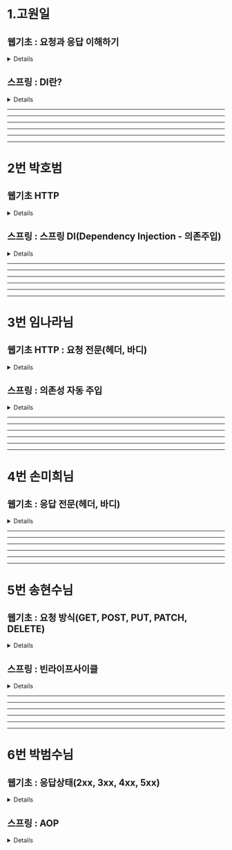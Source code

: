 # 1.고원일

## 웹기초 : 요청과 응답 이해하기
<details>
둘다 내장 객체의 종류 : 내장객체는 별도의 객체 생성 없이 각 내장 객체의 메서드를 사용할 수 있음 메이븐 레파지토리 API 문서가 이에 해당

요청은 request : 클라이언트의 요청 정보를 저장하는 역할, 웹 브라우저가 웹 서버에 웹 페이지를 달라고 하는 것

응답은 response : 클라이언트의 요청에 대한 응답 정보를 저장하는 역할, 웹 브라우저가 요청한 웹 페이지를 웹 브라우저에 제공하는 것

요청(request )은 JSP에서 가장 많이 사용됨 클라이언트가 전송한 요청 정보를 담고 있음

	<li>데이터 정송 방식 : <%=request.getMethod() %></li>
	<li>URL : <%=request.getRequestURL() %></li>
	<li>프로토콜 : <%=request.getProtocol() %></li>
	<li>서버이름 : <%=request.getServerName() %></li>
	<li>포트번호 : <%=request.getServerPort() %></li>
	<li>클라이언트 IP : <%=request.getRemoteAddr() %></li>
	<li>쿼리스트링 : <%=request.getQueryString() %></li>
	<li>파마미터 : <%=request.getParameter("eng") %></li>
	<li>파마미터 : <%=request.getParameter("han") %></li>
​
응답(response)는 요청에 의한 매개변수를 얻어와 내용을 처리하고 응답하는 역할 만약 클라이언트가 아이디와 비밀번호를 입력하여 정보를 받아 정보 일치 여부에 따른 뷰(JSP)로 이동하여 클라이언트에게 정보를 전달 또는 클라이언트의 정보를 저장하는 역할이라 보면된다.


	
	<% String id = request.getParameter("id");
	String pw = request.getParameter("pw");

     if("momo".equals(id) && "1234".equals(pw)){
	response.sendRedirect	("Welcome.jsp?id" + request.getParameter("id"));
​</details>
## 스프링 : DI란?
<details>
DI (Dependency 의존 Injection 주입)
이 단어를 이해하기 위해 의존을 먼저 이해해야한다.

쉽게 말해 꼬꼬무라고 이해하면 될 듯함. 

학원이 있으면 학원의 직원이 있고 그 직원과 강사 그리고 학생과 연결되어 있는 것 처럼 학원이라는 큰 컨테이너 안에 객체가 있고 서로 의존하고 있다고 생각하면 될 것 같음.

@Autowired 어노테이션을 이용해서 의존성을 주입함.

DI를 통해 의존성을 외부에서 주입하여 다형성을 이용하여 유연하게 객체들을 사용할 수 있음 또한 코드의 결합도를 낮추어 유연하게 변경이 가능하게 만들어줌 

하나의 코드를 보면
```
public class MemberRegisterService { 
//의존 객체를 직접 생성
private MemberDao memberDao = new MemberDao();
//의존하는 MemberDao의 객체도 함께 생성
MemberRegisterService svc = new MemberRegisterService();
```
위 코드는 클래스 내부에 직접 의존하는 객체를 생성해서 사용하려고 new를 써서 의존하는 클래스를 불러오는 코드이다.

이는 생성은 쉽지만 유지보수 측면에서 문제점을 유발한다.

이를 위해 DI를 사용하여 객체를 직접 생성하는 대신 의존 객체를 전달 받는 방식으로 사용한다.

아래의  DI 코드를 보면 직접 객체를 생성하지 않고 생성자를 통해서 의존 객체를 전달 받는다.

즉 MemberRegisterService가 MemberDao 의 객체를 주입 받은 것.

```
2.
public MemberRegisterService(MemberDao memberDao){
	this.memberDao = memberDao;
}
```

Di는 변경의 유연함 때문에 사용한다. 만약 이미 만들어진 MemberDao의 객체 정보에 기능을 제공하는 changeMemberDao 클래스를 하나 더 만들어야 한다고 가정해보자.

```
3.
public class changeMemberDao extends MemberDao{
}
```

MemberDao 의 정보를 changeMemberDao 가 상속 받고 new 를 써서 만든 1번 코드 MemberDao  객체와 관련된 클래스 하나하나의 소스를 changeMemberDao  다 바꿔줘야한다. 

그게 수량이 많다면 변경에 있어서 유연함이 없다고 하는 것이다.  

하지만 DI를 사용하면 한번만 변경하면 끝
```
2번과 같이 MemberRegisterService안에 MemberDao를 주입
객체 생성
MemberDao memberDao = new MemberDao();
MemberRegisterService regSvc = new MemberRegisterService(memberDao);
3번 코드에 다형성을 이용한 객체 생성 코드를 한번만 변경하면 사용가능
MemberDao memberDao = new changeMemberDao ();
MemberRegisterService regSvc = new MemberRegisterService(memberDao);
```

DI의 실제 객체는 main 메서드에 생성하는데 이 방법 보다는 객체를 생성하고 의존 객체를 주입해주는 클래스를 따로 작성하는 것이 좋다.

즉 의존성 전용 클래스를 만드는 것. 레고의 조립 클래스 느낌으로 프로팰러, 바퀴, 몸통을 연결해주는 느낌으로. 
```
public class Lego
private MemberDao memberDao;
private MemberRegisterService regSvc;

public Lego(){
memberDao = new MemberDao();
regSvc = new MemberRegisterService(memberDao);

여기서 만약 changeMemberDao 를 써야한다면

public Lego(){
memberDao = new changeMemberDao ();
regSvc = new MemberRegisterService(memberDao);
```


참고사항: 그래들의 의존성도 찾아보니 지정된 의존들의 프로그램을 가져오는 건 맞지만 DI의 패턴과는 다른 점이 있음, DI는 객체 간의 의존성을 런타임에 주입하는 것이지만 그래들의 디펜던시스는 빌드 타임에 필요한 라이브러리를 제공해줌.

즉 서로의 의존성 목적이 다르다고 볼 수 있다.
한마디로 그래들이나 메이븐은 빌드타임의 의존 라이브러리를 받는 목적으로 DI 패턴을 사용하진 않는다.

DI 패턴은 주로 생성자 주입, 세터 주입, 인터페이스 주입 등을 통해 의존성을 주입하는데, 스프링 프레임워크에서는 이를 구현하기 위해 @Autowired 어노테이션을 제공한다
</details>
<hr>
<hr>
<hr>
<hr>
<hr>
<hr>

# 2번 박호범


## 웹기초 HTTP

<details>

HyperText Transfer Protocol 간단하게 말해서 HTML의 내용물(자원)을 담는 상자 내용물은 크게 요청/응답 줄, 헤더, 몸체 세 개의 영역이 있다.

요청 규칙: 브라우저가 서버에 HTML 을 요청할때
헤더 : 서버가 응답을 생성하는데 참조 할 수 있는 정보를 전송 ( 브라우저 종류나 언어 )
몸체 : 정보를 전송해야할 때 사용 ( 파일 업로드 )

응답 규칙: 서버가 브라우저에 HTML 을 전송할때
헤더 : 응답에 대한 정보를 전송 ( 응답의 몸체 데이터와 길이 등)
몸체 : 웹 브라우저가 요청한 자원의 내용 ( HTML 문서나 이미지 파일 데이터 ) 
</details>



## 스프링 : 스프링 DI(Dependency Injection - 의존주입)

<details>
</details>


<hr>
<hr>
<hr>
<hr>
<hr>
<hr>



# 3번 임나라님

## 웹기초 HTTP : 요청 전문(헤더, 바디)
<details>

헤더는 요청 또는 응답에 대한 정보를 가지고 있는 곳이고 바디는 서버와 클라이언트 간에 주고받을 실제 데이터를 담아두는 공간입니다.

**일반 헤더(General header)** :
요청 응답에 모두 적용 가능한 헤더이다.
메시지, 연결 관리 (Connection Management), 캐싱 정책 등을 제공한다.

**요청 헤더(Request header)** :
클라이언트가 서버에 요청할 때 이용되는 헤더이다.
클라이언트가 사용하는 언어정보 (languages), 유저 에이전트 (user agent) 와 받아들이는 미디어 타입에 대한 정보 (content-type) 등이 포함되어 있다.

**대표적 요청 헤더에는**
> **Host :** 요청하려는 서버 호스트 이름과 포트번호
>
> **User-Agent** : 클라이언트 프로그램 정보 ex) Mozilla/4.0, Windows NT5.1
>
> **Referer** : 현재 페이지로 연결되는 링크가 있던 이전 웹 페이지의 주소
>
> **Accept** : 클라이언트가 처리 가능한 MIME Type 종류 나열
>
> **Accept-Language** : 클라이언트가 지원가능한 언어 나열
>
> **Cookie :** 쿠기 값 key-value로 표현된다. Set-Cookie 헤더와 함께 서버로부터 이전에 전송됐던 저장된 HTTP 쿠키를 포함

Body (본문)
- POST, PUT 요청과 같이 **요청과 함께 전달되는 데이터**를 포함한다.
  - 요청과 함께 전달되는 데이터가 없을 경우 Body가 없을 수도 있다.

<!--
헤더: 호스트의 이름 또는 IP주소, 브라우저의 종류, 쿠키 정보 개발자도구 페이지에 가면 정보가 나와있음
헤더(header) : 사용자 요청 정보
    - 요청 URL, 
    - 요청 PATH,  
    - 요청 브라우저 설정(언어-Accept-Language, 브라우저 종류 - user-agent),  
    - 요청 쪽 IP, 
    - 요청 방식(GET, POST), 
    - 쿠키
바디(body)
     - 요청 쪽 전송 데이터 (POST)
     - 요청 헤더 Content-Type application/x-www-form-urlencoded;
     -요청 바디 : 키=값&키=값
              값 → URL 인코딩(16진수로 전환)
     -요청 헤더: Content-Type: application/json
     -요청 바디: { “키”: “값”, “키”: “값” }
     -->

</details>


## 스프링 : 의존성 자동 주입
<details>
의존 대상을 설정 코드에서 직접 주입하기 않고 스프링이 자동으로 의존하는 빈 객체를 주입해주는 기능도 있다. 이를 자동 주입이라 한다.

스프링에서 의존 자동 주입을 설정하려면 @Autowired 애노테이션이나 @Resource 애노테이션을 사용하면 된다. 스프링에서는 주로 **@Autowired**를 많이 사용한다.

**@Autowired 애노테이션을 이용한 의존 자동 주입**
자동 주입 기능을 사용하면 스프링이 알아서 의존 객체를 찾아서 주입한다.

자동 주입 기능을 사용하는 방법은 의존을 주입할 대상에 @Autowired 애노테이션을 붙이기만 하면 된다.

@Autowired 애노테이션을 **필드**나 **Setter 메서드**에 붙이면 스프링은 타입이 일치하는 빈 객체를 찾아서 주입한다.

---

### 일치하는 빈이 없는 경우
@Autowired 애노테이션을 적용한 대상에 일치하는 빈이 없으면 UnsatisfiedDependencyException이 발생한다.

### @Autowired 애노테이션을 붙인 주입 대상에 일치하는 빈이 두 개 이상인 경우
@Qualifier는 추가 구분자를 넣어주는 방식이다.
-   빈 등록과 주입시 파라미터에 Qaulifier 이름을 추가하여 검색을 시도한다.

@Primary는 동일 타입 빈이 매칭되면 해당 빈을 우선 주입하라는 뜻이다.

@Primary와 @Qualifier가 겹치면 @Qualifier가 우선순위를 가져간다.

</details>

<hr>
<hr>
<hr>
<hr>
<hr>
<hr>

# 4번 손미희님


## 웹기초 : 응답 전문(헤더, 바디)
<details>
헤더: 클라이언트에게 보내는 응답에 대한 부가적인 정보 키와 쌍으로 이루어져 있으며 정보를 제공 함 아이디 비번을 입력하면 이것을 처리함(?)
헤더(header) ; 
      - 응답 데이터에 대한 정보
           예) content-type : 응답 body 데이터 종류 (text/html), application/json, image/png…)
       - 응답 서버 정보…
      - 서버쪽 → 브라우저 쪽 명령
            Location : 주소 → 브라우저 주소 이동
            Set-Cookie : 키 = 값; 키 =값 → 브라우저 쿠키 저장소 저장
            content-Disposition: attachment=  “파일명” : → 출력을 파일로 변경 : 다운로드
            Refresh: 초→ 초 주기마다 브라우저를 새로고침
       - 응답 상태 코드 오류 번호 200~500번대
바디(body) : 응답 데이터 .
스프링 : 컴포넌트 스캔
</details>

<hr>
<hr>
<hr>
<hr>
<hr>
<hr>

# 5번 송현수님
## 웹기초 : 요청 방식(GET, POST, PUT, PATCH, DELETE)
<details>
GET : URL에 파라미터를 붙여서 전송 즉, (?)쿼리스트링 문자열을 포함해서 요청 그래서 폼을 사용하지 않고 주소창에 입력만 해도 파마미터로 전송하여 결과가 웹 페이지에 출력된다 파라미터 길이에 제한이 있을 수 있다.

GET: 서버 자원 조회,  서버 자원을 가져오고자 할 때 사용합니다. 요청의 본문에 데이터를 넣지 않습니다. 데이터를 서버로 보내야 한다면 쿼리스트링을 사용합니다.
POST: 데이터 변화 서버에 자원을 새로 등록 할 때 사용 요청의 본문에 새로 등록할 데이터를 넣어 보냄
PUT : 데이터 치환. 서버 자원을 요청에 들어 있는 자원 치환 할 때 사용 요청 본문 치환할 데이터 넣어 보냄
PATCH : 부분 수정. 서버 자원의 일부만 수정하고자 할 때 사용. 요청 본문 일부 수정할 데이터 넣어 보냄
DELETE : 서버의 자원을 삭제하고자 할 때 사용합니다. 요청의 본문에 데이터를 넣지 않습니다.
OPTIONS : 요청을 하기 전에 통신 옵션을 설명하기 위해 사용합니다.
</details>

## 스프링 : 빈라이프사이클
<details>
</details>

<hr>
<hr>
<hr>
<hr>
<hr>
<hr>


# 6번 박범수님


## 웹기초 : 응답상태(2xx, 3xx, 4xx, 5xx)
<details>
2XX : 성공을 알리는 상태코드 입니다. 
          200(성공), 
          201(작성됨)이 많이 사용됩니다.
3XX : 리다이렉션(다른 페이지로 이동)을 알리는 상태 코드 입니다. 어떤 주소를 입력했는데 다른 주소의 페이지로 넘어갈 때 이 코드가 사용됩니다. 
          301(영구이동), 
          302(임시 이동) 
          304(수정되지 않음)는 요청의 응답으로 캐시를 사용했다는 뜻 입니다.
4XX : 요청 오류를 나타냅니다. 요청 자체에 오류가 있을 때 표시됩니다. 
          400(잘못된 요청), 
          401(권한없음), 
          403(금지됨), 
          404(찾을 수 없음), 
          405(메서드 처리 불가 Method Not Allowed)가 있습니다.
5XX : 서버오류를 나타냅니다. 특히 코드 오류나 물리적 서버 오류 때 발생하며 요청은 제대로 왔지만 서버에 오류가 생겼을 때 발생합니다. 이 오류가 뜨지 않게 주의해서 프로그래밍 해야 합니다. 
          500(코드 오류, 내부 서버 오류), 
          501&502(불량 게이트웨이), 
          503(서비스를 사용할 수 없음)이 자주 사용됩니다.
</details>
          
## 스프링 : AOP
<details>
</details>